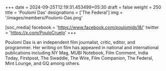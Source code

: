 +++
date = 2024-09-25T12:19:31.453499+05:30
draft = false
weight = 250
title = 'Poulomi Das'
designations = ['The Federal']
img = '/images/members/Poulomi-Das.png'

[soc_media]
facebook = 'https://www.facebook.com/poulomids18/'
twitter = 'https://x.com/PouloCruelo'
+++

Poulomi Das is an independent film journalist, critic, editor, and programmer. Her writing on film has appeared in national and international publications including NY Mag, MUBI Notebook, Film Comment, India Today, Firstpost, The Swaddle, The Wire, Film Companion, The Federal, Mint Lounge, and GQ among others.
